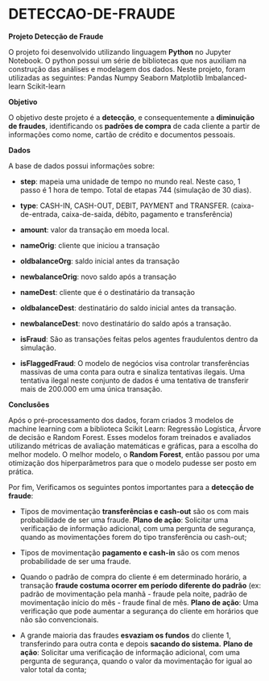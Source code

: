 # DETECCAO-DE-FRAUDE

**Projeto Detecção de Fraude**

O projeto foi desenvolvido utilizando linguagem **Python** no Jupyter Notebook. O python possui um série de bibliotecas que nos auxiliam na construção das análises e modelagem dos dados. Neste projeto, foram utilizadas as seguintes:
Pandas
Numpy
Seaborn
Matplotlib
Imbalanced-learn
Scikit-learn

**Objetivo**

O objetivo deste projeto é a **detecção**, e consequentemente a **diminuição de fraudes**, identificando os **padrões de compra** de cada cliente a partir de informações como nome, cartão de crédito e documentos pessoais.

**Dados**

A base de dados possui informações sobre:

   - **step**: mapeia uma unidade de tempo no mundo real. Neste caso, 1 passo é 1 hora de tempo. Total de etapas 744 (simulação de 30 dias).

   - **type**: CASH-IN, CASH-OUT, DEBIT, PAYMENT and TRANSFER. 
(caixa-de-entrada, caixa-de-saida, débito, pagamento e transferência)

   - **amount**: valor da transação em moeda local.

   - **nameOrig**: cliente que iniciou a transação

   - **oldbalanceOrg**: saldo inicial antes da transação
   
   - **newbalanceOrig**: novo saldo após a transação

   - **nameDest**: cliente que é o destinatário da transação

   - **oldbalanceDest**: destinatário do saldo inicial antes da transação. 

   - **newbalanceDest**: novo destinatário do saldo após a transação. 

   - **isFraud**: São as transações feitas pelos agentes fraudulentos dentro da simulação. 

   - **isFlaggedFraud**: O modelo de negócios visa controlar transferências massivas de uma conta para outra e sinaliza tentativas ilegais. Uma tentativa ilegal neste conjunto de dados é uma tentativa de transferir mais de 200.000 em uma única transação.


**Conclusões**


Após o pré-processamento dos dados, foram criados 3 modelos de machine learning com a biblioteca Scikit Learn: Regressão Logística, Árvore de decisão e Random Forest. Esses modelos foram treinados e avaliados utilizando métricas de avaliação matemáticas e gráficas, para a escolha do melhor modelo. O melhor modelo, o **Random Forest**, então passou por uma otimização dos hiperparâmetros para que o modelo pudesse ser posto em prática.

Por fim, Verificamos os seguintes pontos importantes para a **detecção de fraude**:


   - Tipos de movimentação **transferências e cash-out** são os com mais probabilidade de ser uma fraude. **Plano de ação**: Solicitar uma verificação de informação adicional, com uma pergunta de segurança, quando as movimentações forem do tipo transferência ou cash-out;
   
 
   - Tipos de movimentação **pagamento e cash-in** são os com menos probabilidade de ser uma fraude. 
   
   
   - Quando o padrão de compra do cliente é em determinado horário, a transação **fraude costuma ocorrer em período diferente do padrão** (ex: padrão de movimentação pela manhã - fraude pela noite, padrão de movimentação início do mês - fraude final de mês. **Plano de ação**: Uma verificação que pode aumentar a segurança do cliente em horários que não são convencionais.
   
   
   - A grande maioria das fraudes **esvaziam os fundos** do cliente 1, transferindo para outra conta e depois **sacando do sistema.** **Plano de ação**: Solicitar uma verificação de informação adicional, com uma pergunta de segurança, quando o valor da movimentação for igual ao valor total da conta;
   

